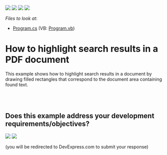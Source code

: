 <!-- default badges list -->
![](https://img.shields.io/endpoint?url=https://codecentral.devexpress.com/api/v1/VersionRange/128595574/17.2.3%2B)
[![](https://img.shields.io/badge/Open_in_DevExpress_Support_Center-FF7200?style=flat-square&logo=DevExpress&logoColor=white)](https://supportcenter.devexpress.com/ticket/details/T568675)
[![](https://img.shields.io/badge/📖_How_to_use_DevExpress_Examples-e9f6fc?style=flat-square)](https://docs.devexpress.com/GeneralInformation/403183)
[![](https://img.shields.io/badge/💬_Leave_Feedback-feecdd?style=flat-square)](#does-this-example-address-your-development-requirementsobjectives)
<!-- default badges end -->
<!-- default file list -->
*Files to look at*:

* [Program.cs](./CS/HighlightSearchResults/Program.cs) (VB: [Program.vb](./VB/HighlightSearchResults/Program.vb))
<!-- default file list end -->
# How to highlight search results in a PDF document 


This example shows how to highlight search results in a document by drawing filled rectangles that correspond to the document area containing found text. <br><br>

<br/>


<!-- feedback -->
## Does this example address your development requirements/objectives?

[<img src="https://www.devexpress.com/support/examples/i/yes-button.svg"/>](https://www.devexpress.com/support/examples/survey.xml?utm_source=github&utm_campaign=pdf-document-api-highlight-search-results&~~~was_helpful=yes) [<img src="https://www.devexpress.com/support/examples/i/no-button.svg"/>](https://www.devexpress.com/support/examples/survey.xml?utm_source=github&utm_campaign=pdf-document-api-highlight-search-results&~~~was_helpful=no)

(you will be redirected to DevExpress.com to submit your response)
<!-- feedback end -->
